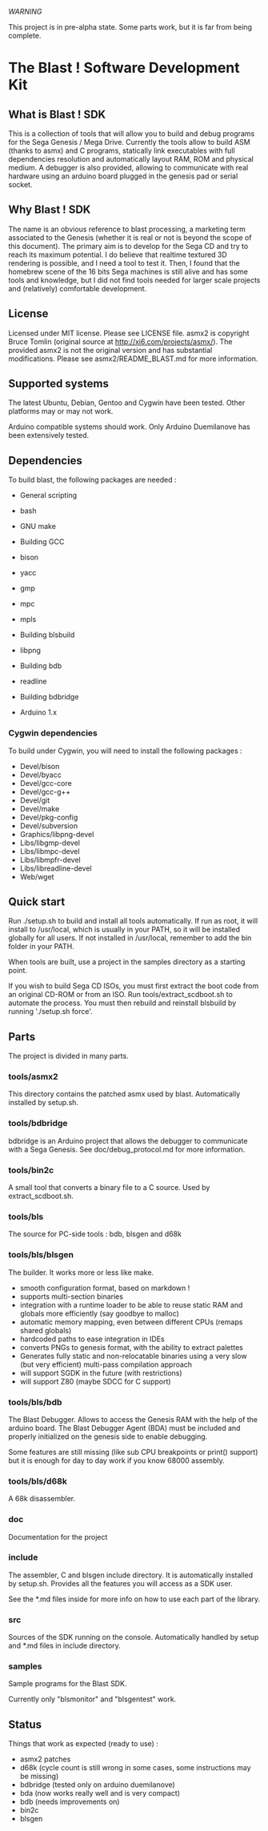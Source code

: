 *WARNING*

This project is in pre-alpha state. Some parts work, but it is far from being complete.


The Blast ! Software Development Kit
====================================


What is Blast ! SDK
-------------------

This is a collection of tools that will allow you to build and debug programs for the Sega Genesis / Mega Drive.
Currently the tools allow to build ASM (thanks to asmx) and C programs, statically link executables with full dependencies resolution and automatically layout RAM, ROM and physical medium. A debugger is also provided, allowing to communicate with real hardware using an arduino board plugged in the genesis pad or serial socket.


Why Blast ! SDK
---------------

The name is an obvious reference to blast processing, a marketing term associated to the Genesis (whether it is real or not is beyond the scope of this document).
The primary aim is to develop for the Sega CD and try to reach its maximum potential. I do believe that realtime textured 3D rendering is possible, and I need a tool to test it.
Then, I found that the homebrew scene of the 16 bits Sega machines is still alive and has some tools and knowledge, but I did not find tools needed for larger scale projects and (relatively) comfortable development.


License
-------

Licensed under MIT license. Please see LICENSE file.
asmx2 is copyright Bruce Tomlin (original source at http://xi6.com/projects/asmx/). The provided asmx2 is not the original version and has substantial modifications. Please see asmx2/README_BLAST.md for more information.


Supported systems
-----------------

The latest Ubuntu, Debian, Gentoo and Cygwin have been tested. Other platforms may or may not work.

Arduino compatible systems should work. Only Arduino Duemilanove has been extensively tested.


Dependencies
------------

To build blast, the following packages are needed :

* General scripting
 * bash
 * GNU make
 
* Building GCC
 * bison
 * yacc
 * gmp
 * mpc
 * mpls
 
* Building blsbuild
 * libpng
 
* Building bdb
 * readline

* Building bdbridge
 * Arduino 1.x

### Cygwin dependencies ###

To build under Cygwin, you will need to install the following packages :

 - Devel/bison
 - Devel/byacc
 - Devel/gcc-core
 - Devel/gcc-g++
 - Devel/git
 - Devel/make
 - Devel/pkg-config
 - Devel/subversion
 - Graphics/libpng-devel
 - Libs/libgmp-devel
 - Libs/libmpc-devel
 - Libs/libmpfr-devel
 - Libs/libreadline-devel
 - Web/wget
 
Quick start
-----------

Run ./setup.sh to build and install all tools automatically. If run as root, it will install to /usr/local, which is usually in your PATH, so it will be installed globally for all users. If not installed in /usr/local, remember to add the bin folder in your PATH.

When tools are built, use a project in the samples directory as a starting point.

If you wish to build Sega CD ISOs, you must first extract the boot code from an original CD-ROM or from an ISO. Run tools/extract_scdboot.sh to automate the process. You must then rebuild and reinstall blsbuild by running './setup.sh force'.


Parts
-----

The project is divided in many parts.

### tools/asmx2 ###

This directory contains the patched asmx used by blast. Automatically installed by setup.sh.


### tools/bdbridge ###

bdbridge is an Arduino project that allows the debugger to communicate with a Sega Genesis. See doc/debug_protocol.md for more information.


### tools/bin2c ###

A small tool that converts a binary file to a C source. Used by extract_scdboot.sh.


### tools/bls ###

The source for PC-side tools : bdb, blsgen and d68k


### tools/bls/blsgen ###

The builder. It works more or less like make.

 * smooth configuration format, based on markdown !
 * supports multi-section binaries
 * integration with a runtime loader to be able to reuse static RAM and globals more efficiently (say goodbye to malloc)
 * automatic memory mapping, even between different CPUs (remaps shared globals)
 * hardcoded paths to ease integration in IDEs
 * converts PNGs to genesis format, with the ability to extract palettes
 * Generates fully static and non-relocatable binaries using a very slow (but very efficient) multi-pass compilation approach
 * will support SGDK in the future (with restrictions)
 * will support Z80 (maybe SDCC for C support)

### tools/bls/bdb ###

The Blast Debugger. Allows to access the Genesis RAM with the help of the arduino board. The Blast Debugger Agent (BDA) must be included and properly initialized on the genesis side to enable debugging.

Some features are still missing (like sub CPU breakpoints or print() support) but it is enough for day to day work if you know 68000 assembly.


### tools/bls/d68k ###

A 68k disassembler.


### doc ###

Documentation for the project


### include ###

The assembler, C and blsgen include directory. It is automatically installed by setup.sh. Provides all the features you will access as a SDK user.

See the *.md files inside for more info on how to use each part of the library.


### src ###

Sources of the SDK running on the console. Automatically handled by setup and *.md files in include directory.


### samples ###

Sample programs for the Blast SDK.

Currently only "blsmonitor" and "blsgentest" work.


Status
------

Things that work as expected (ready to use) :

 * asmx2 patches
 * d68k (cycle count is still wrong in some cases, some instructions may be missing)
 * bdbridge (tested only on arduino duemilanove)
 * bda (now works really well and is very compact)
 * bdb (needs improvements on)
 * bin2c
 * blsgen
